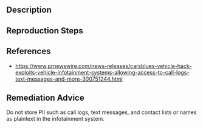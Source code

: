 ## Description


## Reproduction Steps


## References

- https://www.prnewswire.com/news-releases/carsblues-vehicle-hack-exploits-vehicle-infotainment-systems-allowing-access-to-call-logs-text-messages-and-more-300751244.html


## Remediation Advice

Do not store PII such as call logs, text messages, and contact lists or names as plaintext in the infotainment system.
